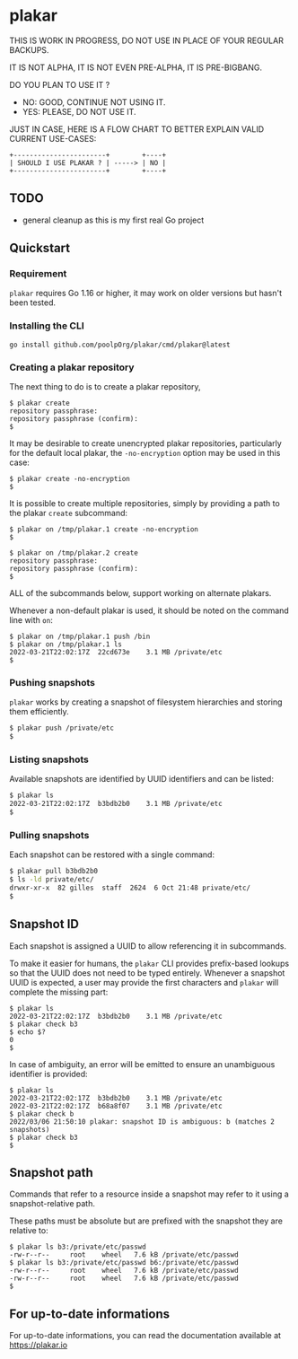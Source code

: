 # plakar

THIS IS WORK IN PROGRESS, DO NOT USE IN PLACE OF YOUR REGULAR BACKUPS.

IT IS NOT ALPHA, IT IS NOT EVEN PRE-ALPHA, IT IS PRE-BIGBANG.

DO YOU PLAN TO USE IT ?
- NO: GOOD, CONTINUE NOT USING IT.
- YES: PLEASE, DO NOT USE IT.

JUST IN CASE,
HERE IS A FLOW CHART TO BETTER EXPLAIN VALID CURRENT USE-CASES:

    +-----------------------+        +----+
    | SHOULD I USE PLAKAR ? | -----> | NO |
    +-----------------------+        +----+


## TODO

- general cleanup as this is my first real Go project


## Quickstart

### Requirement

`plakar` requires Go 1.16 or higher,
it may work on older versions but hasn't been tested.


### Installing the CLI

```
go install github.com/poolpOrg/plakar/cmd/plakar@latest
```

### Creating a plakar repository

The next thing to do is to create a plakar repository,

```
$ plakar create
repository passphrase:
repository passphrase (confirm):
$
```

It may be desirable to create unencrypted plakar repositories,
particularly for the default local plakar,
the `-no-encryption` option may be used in this case:

```
$ plakar create -no-encryption
$
```

It is possible to create multiple repositories,
simply by providing a path to the plakar `create` subcommand:

```
$ plakar on /tmp/plakar.1 create -no-encryption
$

$ plakar on /tmp/plakar.2 create
repository passphrase:
repository passphrase (confirm):
$
```

ALL of the subcommands below,
support working on alternate plakars.

Whenever a non-default plakar is used,
it should be noted on the command line with `on`:

```
$ plakar on /tmp/plakar.1 push /bin
$ plakar on /tmp/plakar.1 ls
2022-03-21T22:02:17Z  22cd673e    3.1 MB /private/etc
$ 
```


### Pushing snapshots

`plakar` works by creating a snapshot of filesystem hierarchies and storing them efficiently.

```sh
$ plakar push /private/etc
$
```


### Listing snapshots

Available snapshots are identified by UUID identifiers and can be listed:

```sh
$ plakar ls
2022-03-21T22:02:17Z  b3bdb2b0    3.1 MB /private/etc
$
```

### Pulling snapshots

Each snapshot can be restored with a single command:

```sh
$ plakar pull b3bdb2b0
$ ls -ld private/etc/
drwxr-xr-x  82 gilles  staff  2624  6 Oct 21:48 private/etc/
$
```

## Snapshot ID

Each snapshot is assigned a UUID to allow referencing it in subcommands.

To make it easier for humans,
the `plakar` CLI provides prefix-based lookups so that the UUID does not need to be typed entirely.
Whenever a snapshot UUID is expected,
a user may provide the first characters and `plakar` will complete the missing part:

```
$ plakar ls
2022-03-21T22:02:17Z  b3bdb2b0    3.1 MB /private/etc
$ plakar check b3
$ echo $?
0
$
```

In case of ambiguity,
an error will be emitted to ensure an unambiguous identifier is provided:

```
$ plakar ls
2022-03-21T22:02:17Z  b3bdb2b0    3.1 MB /private/etc
2022-03-21T22:02:17Z  b68a8f07    3.1 MB /private/etc
$ plakar check b
2022/03/06 21:50:10 plakar: snapshot ID is ambiguous: b (matches 2 snapshots)
$ plakar check b3
$ 
```

## Snapshot path

Commands that refer to a resource inside a snapshot may refer to it using a snapshot-relative path.

These paths must be absolute but are prefixed with the snapshot they are relative to:

```
$ plakar ls b3:/private/etc/passwd
-rw-r--r--     root    wheel   7.6 kB /private/etc/passwd
$ plakar ls b3:/private/etc/passwd b6:/private/etc/passwd
-rw-r--r--     root    wheel   7.6 kB /private/etc/passwd
-rw-r--r--     root    wheel   7.6 kB /private/etc/passwd
$
```


## For up-to-date informations

For up-to-date informations,
you can read the documentation available at https://plakar.io